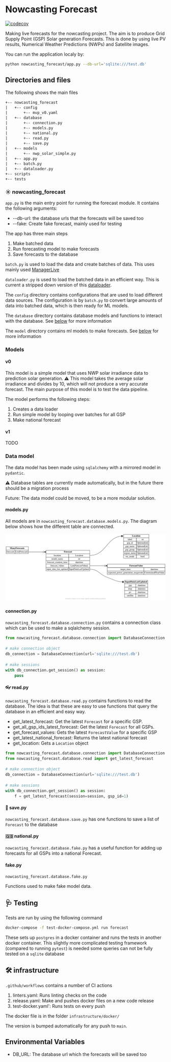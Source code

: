 # Nowcasting Forecast

[![codecov](https://codecov.io/gh/openclimatefix/nowcasting_forecast/branch/main/graph/badge.svg?token=J9281APVDM)](https://codecov.io/gh/openclimatefix/nowcasting_forecast)

Making live forecasts for the nowcasting project.
The aim is to produce Grid Supply Point (GSP) Solar generation Forecasts.
This is done by using live PV results, Numerical Weather Predictions (NWPs) and Satellite images.

You can run the application localy by:
```bash
python nowcasting_forecast/app.py --db-url='sqlite:///test.db'
```

## Directories and files
The following shows the main files

```
+-- nowcasting_forecast
|   +-- config
|       +-- mvp_v0.yaml
|   +-- database
|       +-- connection.py
|       +-- models.py
|       +-- national.py
|       +-- read.py
|       +-- save.py
|   +-- models
|       +-- nwp_solar_simple.py
|   +-- app.py
|   +-- batch.py
|   +-- dataloader.py
+-- scripts
+-- tests
```

### ☀️ nowcasting_forecast

`app.py` is the main entry point for running the forecast module. It contains the following arguments:
- --db-url: the database urls that the forecasts will be saved too
- --fake: Create fake forecast, mainly used for testing

The app has three main steps
1. Make batched data
2. Run forecasting model to make forecasts
3. Save forecasts to the database

`batch.py` is used to load the data and create batches of data. This uses mainly used [ManagerLive](https://github.com/openclimatefix/nowcasting_dataset/blob/main/nowcasting_dataset/manager/manager_live.py#L29)

`dataloader.py` is used to load the batched data in an efficient way. This is current a stripped down version of this [dataloader](https://github.com/openclimatefix/nowcasting_dataloader).

The `config` directory contains configurations that are used to load different data sources.
The configuration is by `batch.py` to convert large amounts of data into batched data, which is then ready for ML models.

The `database` directory contains database models and functions to interact with the database. See [below](#data-model) for more information

The `model` directory contains ml models to make forecasts. See [below](#models) for more information


### Models

#### v0
This model is a simple model that uses NWP solar irradiance data to prediction solar generation.
⚠️ This model takes the average solar irradiance and divides by 10, which will not produce a very accurate forecast.
The main purpose of this model is to test the data pipeline.

The model performs the following steps:
1. Creates a data loader
2. Run simple model by looping over batches for all GSP
3. Make national forecast

#### v1

 TODO

### Data model

The data model has been made using `sqlalchemy` with a mirrored model in `pydantic`.

⚠️ Database tables are currently made automatically,
but in the future there should be a migration process

Future: The data model could be moved, to be a more modular solution.

#### models.py
All models are in `nowcasting_forecast.database.models.py`.
The diagram below shows how the different table are connected.

![Models](diagram.png)

#### connection.py

`nowcasting_forecast.database.connection.py` contains a connection class which can be used to make a sqlalchemy session.
```python
from nowcasting_forecast.database.connection import DatabaseConnection

# make connection object
db_connection = DatabaseConnection(url='sqlite:///test.db')

# make sessions
with db_connection.get_session() as session:
    pass
```

#### 👓 read.py

`nowcasting_forecast.database.read.py` contains functions to read the database.
The idea is that these are easy to use functions that query the database in an efficient and easy way.

 - get_latest_forecast: Get the latest `Forecast` for a specific GSP.
 - get_all_gsp_ids_latest_forecast: Get the latest `Forecast` for all GSPs.
 - get_forecast_values: Gets the latest `ForecastValue` for a specific GSP
 - get_latest_national_forecast: Returns the latest national forecast
 - get_location: Gets a `Location` object

```python
from nowcasting_forecast.database.connection import DatabaseConnection
from nowcasting_forecast.database.read import get_latest_forecast

# make connection object
db_connection = DatabaseConnection(url='sqlite:///test.db')

# make sessions
with db_connection.get_session() as session:
    f = get_latest_forecast(session=session, gsp_id=1)
```

#### 💾 save.py
`nowcasting_forecast.database.save.py` has one functions to save a list of `Forecast` to the database

#### 🇬🇧 national.py
`nowcasting_forecast.database.fake.py` has a useful function for adding up forecasts for all GSPs into a national Forecast.

#### fake.py
`nowcasting_forecast.database.fake.py`

Functions used to make fake model data.


## 🩺 Testing

Tests are run by using the following command
```bash
docker-compose -f test-docker-compose.yml run forecast
```

These sets up `postgres` in a docker container and runs the tests in another docker container.
This slightly more complicated testing framework (compared to running `pytest`) is needed some queries can not be fully tested on a `sqlite` database

## 🛠️ infrastructure

`.github/workflows` contains a number of CI actions
1. linters.yaml: Runs linting checks on the code
2. release.yaml: Make and pushes docker files on a new code release
3. test-docker.yaml': Runs tests on every push

The docker file is in the folder `infrastructure/docker/`

The version is bumped automatically for any push to `main`.



## Environmental Variables

- DB_URL: The database url which the forecasts will be saved too
